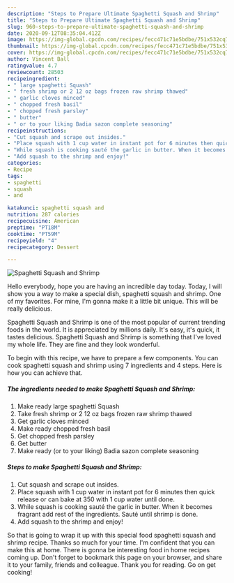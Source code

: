 ```yaml
---
description: "Steps to Prepare Ultimate Spaghetti Squash and Shrimp"
title: "Steps to Prepare Ultimate Spaghetti Squash and Shrimp"
slug: 960-steps-to-prepare-ultimate-spaghetti-squash-and-shrimp
date: 2020-09-12T08:35:04.412Z
image: https://img-global.cpcdn.com/recipes/fecc471c71e5bdbe/751x532cq70/spaghetti-squash-and-shrimp-recipe-main-photo.jpg
thumbnail: https://img-global.cpcdn.com/recipes/fecc471c71e5bdbe/751x532cq70/spaghetti-squash-and-shrimp-recipe-main-photo.jpg
cover: https://img-global.cpcdn.com/recipes/fecc471c71e5bdbe/751x532cq70/spaghetti-squash-and-shrimp-recipe-main-photo.jpg
author: Vincent Ball
ratingvalue: 4.7
reviewcount: 28503
recipeingredient:
- " large spaghetti Squash"
- " fresh shrimp or 2 12 oz bags frozen raw shrimp thawed"
- " garlic cloves minced"
- " chopped fresh basil"
- " chopped fresh parsley"
- " butter"
- " or to your liking Badia sazon complete seasoning"
recipeinstructions:
- "Cut squash and scrape out insides."
- "Place squash with 1 cup water in instant pot for 6 minutes then quick release or can bake at 350 with 1 cup water until done."
- "While squash is cooking sauté the garlic in butter. When it becomes fragrant add rest of the ingredients. Sauté until shrimp is done."
- "Add squash to the shrimp and enjoy!"
categories:
- Recipe
tags:
- spaghetti
- squash
- and

katakunci: spaghetti squash and 
nutrition: 287 calories
recipecuisine: American
preptime: "PT18M"
cooktime: "PT59M"
recipeyield: "4"
recipecategory: Dessert

---
```



![Spaghetti Squash and Shrimp](https://img-global.cpcdn.com/recipes/fecc471c71e5bdbe/751x532cq70/spaghetti-squash-and-shrimp-recipe-main-photo.jpg)

Hello everybody, hope you are having an incredible day today. Today, I will show you a way to make a special dish, spaghetti squash and shrimp. One of my favorites. For mine, I'm gonna make it a little bit unique. This will be really delicious.

Spaghetti Squash and Shrimp is one of the most popular of current trending foods in the world. It is appreciated by millions daily. It's easy, it's quick, it tastes delicious. Spaghetti Squash and Shrimp is something that I've loved my whole life. They are fine and they look wonderful.




To begin with this recipe, we have to prepare a few components. You can cook spaghetti squash and shrimp using 7 ingredients and 4 steps. Here is how you can achieve that.

<!--inarticleads1-->

##### The ingredients needed to make Spaghetti Squash and Shrimp:

1. Make ready  large spaghetti Squash
1. Take  fresh shrimp or 2 12 oz bags frozen raw shrimp thawed
1. Get  garlic cloves minced
1. Make ready  chopped fresh basil
1. Get  chopped fresh parsley
1. Get  butter
1. Make ready  (or to your liking) Badia sazon complete seasoning




<!--inarticleads2-->

##### Steps to make Spaghetti Squash and Shrimp:

1. Cut squash and scrape out insides.
1. Place squash with 1 cup water in instant pot for 6 minutes then quick release or can bake at 350 with 1 cup water until done.
1. While squash is cooking sauté the garlic in butter. When it becomes fragrant add rest of the ingredients. Sauté until shrimp is done.
1. Add squash to the shrimp and enjoy!




So that is going to wrap it up with this special food spaghetti squash and shrimp recipe. Thanks so much for your time. I'm confident that you can make this at home. There is gonna be interesting food in home recipes coming up. Don't forget to bookmark this page on your browser, and share it to your family, friends and colleague. Thank you for reading. Go on get cooking!
